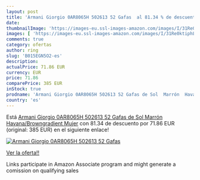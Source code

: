 ```yaml
---
layout: post
title: 'Armani Giorgio 0AR8065H 502613 52 Gafas  al 81.34 % de descuento'
date: 
thumbnailImage: 'https://images-eu.ssl-images-amazon.com/images/I/31Re0ktiphL._SL200_.jpg'
images: [ 'https://images-eu.ssl-images-amazon.com/images/I/31Re0ktiphL._SL200_.jpg' ]
comments: true
category: ofertas
author: ring
slug: 'B015EGN5O2-es'
description:
actualPrice: 71.86 EUR
currency: EUR
price: 71.86
comparePrice: 385 EUR
inStock: true
prodname: 'Armani Giorgio 0AR8065H 502613 52 Gafas de Sol  Marrón  Havana/Browngradient   Mujer'
country: 'es'
---
```


Está [Armani Giorgio 0AR8065H 502613 52 Gafas de Sol  Marrón  Havana/Browngradient   Mujer](https://www.amazon.es/dp/B015EGN5O2/?tag=tolees-21) con 81.34 de descuento por 71.86 EUR (original: 385 EUR) en el siguiente enlace!

[![Armani Giorgio 0AR8065H 502613 52 Gafas ](https://images-eu.ssl-images-amazon.com/images/I/31Re0ktiphL._SL200_.jpg)](https://www.amazon.es/dp/B015EGN5O2/?tag=tolees-21)

[Ver la oferta!!](https://www.amazon.es/dp/B015EGN5O2/?tag=tolees-21)

Links participate in Amazon Associate program and might generate a comission on qualifying sales


